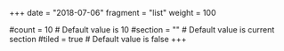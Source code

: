 +++
date = "2018-07-06"
fragment = "list"
weight = 100

#count = 10 # Default value is 10
#section = "" # Default value is current section
#tiled = true # Default value is false
+++
